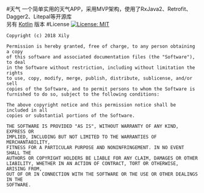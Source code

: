 #天气
一个简单实用的天气APP，采用MVP架构，使用了RxJava2、Retrofit、Dagger2、Litepal等开源库<br/>
另有 [Kotlin](https://github.com/Xily9/KotlinWeather) 版本
#License
[![License: MIT](https://img.shields.io/badge/License-MIT-yellow.svg)](https://opensource.org/licenses/MIT)
```
Copyright (c) 2018 Xily

Permission is hereby granted, free of charge, to any person obtaining a copy
of this software and associated documentation files (the "Software"), to deal
in the Software without restriction, including without limitation the rights
to use, copy, modify, merge, publish, distribute, sublicense, and/or sell
copies of the Software, and to permit persons to whom the Software is
furnished to do so, subject to the following conditions:

The above copyright notice and this permission notice shall be included in all
copies or substantial portions of the Software.

THE SOFTWARE IS PROVIDED "AS IS", WITHOUT WARRANTY OF ANY KIND, EXPRESS OR
IMPLIED, INCLUDING BUT NOT LIMITED TO THE WARRANTIES OF MERCHANTABILITY,
FITNESS FOR A PARTICULAR PURPOSE AND NONINFRINGEMENT. IN NO EVENT SHALL THE
AUTHORS OR COPYRIGHT HOLDERS BE LIABLE FOR ANY CLAIM, DAMAGES OR OTHER
LIABILITY, WHETHER IN AN ACTION OF CONTRACT, TORT OR OTHERWISE, ARISING FROM,
OUT OF OR IN CONNECTION WITH THE SOFTWARE OR THE USE OR OTHER DEALINGS IN THE
SOFTWARE.
```